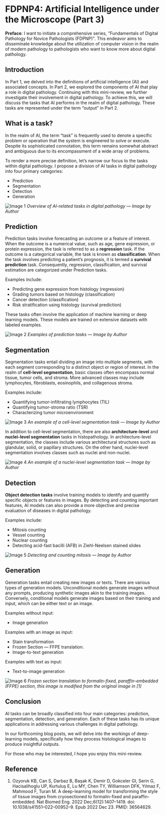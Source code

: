 # FDPNP4: Artificial Intelligence under the Microscope (Part 3)

**Preface**: I want to initiate a comprehensive series, "Fundamentals of Digital Pathology for Novice Pathologists (FDPNP)". This endeavor aims to disseminate knowledge about the utilization of computer vision in the realm of modern pathology to pathologists who want to know more about digital pathology.

## Introduction

In Part 1, we delved into the definitions of artificial intelligence (AI) and associated concepts. In Part 2, we explored the components of AI that play a role in digital pathology. Continuing with this mini-review, we further investigate their involvement in digital pathology. To achieve this, we will discuss the tasks that AI performs in the realm of digital pathology. These tasks are represented under the term “output” in Part 2.

## What is a task?

In the realm of AI, the term “task” is frequently used to denote a specific problem or operation that the system is engineered to solve or execute. Despite its sophisticated connotation, this term remains somewhat abstract and ambiguous due to its encompassment of a wide array of problems.

To render a more precise definition, let’s narrow our focus to the tasks within digital pathology. I propose a division of AI tasks in digital pathology into four primary categories:

- Prediction
- Segmentation
- Detection
- Generation

![Image 1](/img/post15_image1.webp)
*Overview of AI-related tasks in digital pathology — Image by Author*

## Prediction

Prediction tasks involve forecasting an outcome or a feature of interest. When the outcome is a numerical value, such as age, gene expression, or protein expression, the task is referred to as a **regression** task. If the outcome is a categorical variable, the task is known as **classification**. When the task involves predicting a patient’s prognosis, it is termed a **survival prediction** task. Consequently, regression, classification, and survival estimation are categorized under Prediction tasks.

Examples include:

- Predicting gene expression from histology (regression)
- Grading tumors based on histology (classification)
- Cancer detection (classification)
- Risk stratification using histology (survival prediction)

These tasks often involve the application of machine learning or deep learning models. These models are trained on extensive datasets with labeled examples.

![Image 2](/img/post15_image2.webp)
*Examples of prediction tasks — Image by Author*

## Segmentation

Segmentation tasks entail dividing an image into multiple segments, with each segment corresponding to a distinct object or region of interest. In the realm of **cell-level segmentation**, basic classes often encompass normal tissue, tumor cells, and stroma. More advanced classes may include lymphocytes, fibroblasts, eosinophils, and collagenous stroma.

Examples include:

- Quantifying tumor-infiltrating lymphocytes (TIL)
- Quantifying tumor-stroma ratio (TSR)
- Characterizing tumor microenvironment

![Image 3](/img/post15_image3.webp)
*An example of a cell-level segmentation task — Image by Author*

In addition to cell-level segmentation, there are also **architecture-level** and **nuclei-level segmentation** tasks in histopathology. In architecture-level segmentation, the classes include various architectural structures such as glandular, solid, or papillary structures. On the other hand, nuclei-level segmentation involves classes such as nuclei and non-nuclei.

![Image 4](/img/post15_image4.webp)
*An example of a nuclei-level segmentation task — Image by Author*

## Detection

**Object detection tasks** involve training models to identify and quantify specific objects or features in images. By detecting and counting important features, AI models can also provide a more objective and precise evaluation of diseases in digital pathology.

Examples include:

- Mitosis counting
- Vessel counting
- Nuclear counting
- Detecting acid-fast bacilli (AFB) in Ziehl-Neelsen stained slides

![Image 5](/img/post15_image5.webp)
*Detecting and counting mitosis — Image by Author*

## Generation

Generation tasks entail creating new images or texts. There are various types of generation models. Unconditional models generate images without any prompts, producing synthetic images akin to the training images. Conversely, conditional models generate images based on their training and input, which can be either text or an image.

Examples without input:

- Image generation

Examples with an image as input:

- Stain transformation
- Frozen Section — FFPE translation.
- Image-to-text generation

Examples with text as input:

- Text-to-image generation

![Image 6](/img/post15_image6.webp)
*Frozen section translation to formalin-fixed, paraffin-embedded (FFPE) section, this image is modified from the original image in [1]*

## Conclusion

AI tasks can be broadly classified into four main categories: prediction, segmentation, detection, and generation. Each of these tasks has its unique applications in addressing various challenges in digital pathology.

In our forthcoming blog posts, we will delve into the workings of deep-learning models, specifically how they process histological images to produce insightful outputs.

For those who may be interested, I hope you enjoy this mini-review.

## Reference

1. Ozyoruk KB, Can S, Darbaz B, Başak K, Demir D, Gokceler GI, Serin G, Hacisalihoglu UP, Kurtuluş E, Lu MY, Chen TY, Williamson DFK, Yılmaz F, Mahmood F, Turan M. A deep-learning model for transforming the style of tissue images from cryosectioned to formalin-fixed and paraffin-embedded. Nat Biomed Eng. 2022 Dec;6(12):1407–1419. doi: 10.1038/s41551–022–00952–9. Epub 2022 Dec 23. PMID: 36564629.

